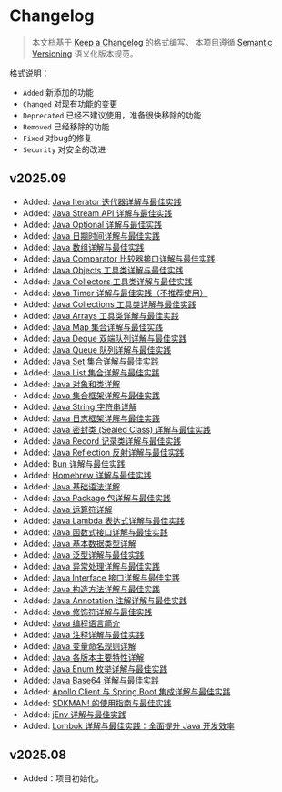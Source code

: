 # Changelog

> 本文档基于 [Keep a Changelog](https://keepachangelog.com/zh-CN/) 的格式编写。
> 本项目遵循 [Semantic Versioning](https://semver.org/lang/zh-CN/) 语义化版本规范。

格式说明：

- `Added` 新添加的功能
- `Changed` 对现有功能的变更
- `Deprecated` 已经不建议使用，准备很快移除的功能
- `Removed` 已经移除的功能
- `Fixed` 对bug的修复
- `Security` 对安全的改进

## v2025.09

- Added: [Java Iterator 迭代器详解与最佳实践](./docs/src/java/java-iterator.md)
- Added: [Java Stream API 详解与最佳实践](./docs/src/java/java-stream.md)
- Added: [Java Optional 详解与最佳实践](./docs/src/java/java-optional.md)
- Added: [Java 日期时间详解与最佳实践](./docs/src/java/java-date-time.md)
- Added: [Java 数组详解与最佳实践](./docs/src/java/java-array.md)
- Added: [Java Comparator 比较器接口详解与最佳实践](./docs/src/java/java-comparator.md)
- Added: [Java Objects 工具类详解与最佳实践](./docs/src/java/java-objects.md)
- Added: [Java Collectors 工具类详解与最佳实践](./docs/src/java/java-collectors.md)
- Added: [Java Timer 详解与最佳实践（不推荐使用）](./docs/src/java/java-timer.md)
- Added: [Java Collections 工具类详解与最佳实践](./docs/src/java/java-collections.md)
- Added: [Java Arrays 工具类详解与最佳实践](./docs/src/java/java-arrays.md)
- Added: [Java Map 集合详解与最佳实践](./docs/src/java/java-map.md)
- Added: [Java Deque 双端队列详解与最佳实践](./docs/src/java/java-deque.md)
- Added: [Java Queue 队列详解与最佳实践](./docs/src/java/java-queue.md)
- Added: [Java Set 集合详解与最佳实践](./docs/src/java/java-set.md)
- Added: [Java List 集合详解与最佳实践](./docs/src/java/java-list.md)
- Added: [Java 对象和类详解](./docs/src/java/java-object-classes.md)
- Added: [Java 集合框架详解与最佳实践](./docs/src/java/java-collection-framework.md)
- Added: [Java String 字符串详解](./docs/src/java/java-string.md)
- Added: [Java 日志框架详解与最佳实践](./docs/src/java/java-logging.md)
- Added: [Java 密封类 (Sealed Class) 详解与最佳实践](./docs/src/java/java-sealed-class.md)
- Added: [Java Record 记录类详解与最佳实践](./docs/src/java/java-record.md)
- Added: [Java Reflection 反射详解与最佳实践](./docs/src/java/java-reflection.md)
- Added: [Bun 详解与最佳实践](./docs/src/frontend/guide-bun.md)
- Added: [Homebrew 详解与最佳实践](./docs/src/guides/guide-homebrew.md)
- Added: [Java 基础语法详解](./docs/src/java/java-basic-syntax.md)
- Added: [Java Package 包详解与最佳实践](./docs/src/java/java-package.md)
- Added: [Java 运算符详解](./docs/src/java/java-operators.md)
- Added: [Java Lambda 表达式详解与最佳实践](./docs/src/java/java-lambda.md)
- Added: [Java 函数式接口详解与最佳实践](./docs/src/java/java-functional-interface.md)
- Added: [Java 基本数据类型详解](./docs/src/java/java-datatypes.md)
- Added: [Java 泛型详解与最佳实践](./docs/src/java/java-generics.md)
- Added: [Java 异常处理详解与最佳实践](./docs/src/java/java-exception.md)
- Added: [Java Interface 接口详解与最佳实践](./docs/src/java/java-interface.md)
- Added: [Java 构造方法详解与最佳实践](./docs/src/java/java-constructor.md)
- Added: [Java Annotation 注解详解与最佳实践](./docs/src/java/java-annotation.md)
- Added: [Java 修饰符详解与最佳实践](./docs/src/java/java-modifier.md)
- Added: [Java 编程语言简介](./docs/src/java/java-introduction.md)
- Added: [Java 注释详解与最佳实践](./docs/src/java/java-comments.md)
- Added: [Java 变量命名规则详解](./docs/src/java/java-variable-naming.md)
- Added: [Java 各版本主要特性详解](./docs/src/java/java-version-features.md)
- Added: [Java Enum 枚举详解与最佳实践](./docs/src/java/java-enum.md)
- Added: [Java Base64 详解与最佳实践](./docs/src/java/java-base64.md)
- Added: [Apollo Client 与 Spring Boot 集成详解与最佳实践](./docs/src/guides/guide-apollo-client.md)
- Added: [SDKMAN! 的使用指南与最佳实践](./docs/src/guides/guide-sdkman.md)
- Added: [jEnv 详解与最佳实践](./docs/src/guides/guide-jenv.md)
- Added: [Lombok 详解与最佳实践：全面提升 Java 开发效率](./docs/src/guides/guide-lombok.md)

## v2025.08

- Added：项目初始化。
